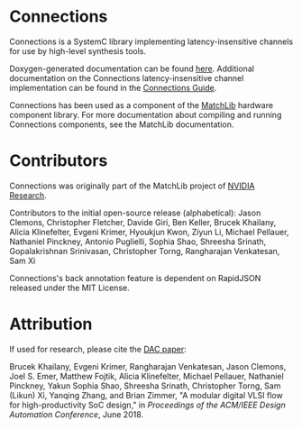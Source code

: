 Connections
========
Connections is a SystemC library implementing latency-insensitive channels for use by
high-level synthesis tools.

Doxygen-generated documentation can be found [here](https://NVlabs.github.io/matchlib/).
Additional documentation on the Connections
latency-insensitive channel implementation can be found in the [Connections Guide](doc/connections-guide.pdf).

Connections has been used as a component of the [MatchLib](https://github.com/NVlabs/matchlib) hardware component library.
For more documentation about compiling and running Connections components, see the MatchLib documentation.

# Contributors

Connections was originally part of the MatchLib project of [NVIDIA Research](https://research.nvidia.com).  

Contributors to the initial open-source release (alphabetical): Jason Clemons, Christopher Fletcher, Davide Giri, Ben Keller, Brucek Khailany, Alicia Klinefelter, Evgeni Krimer, Hyoukjun Kwon, Ziyun Li, Michael Pellauer, Nathaniel Pinckney, Antonio Puglielli, Sophia Shao, Shreesha Srinath, Gopalakrishnan Srinivasan, Christopher Torng, Rangharajan Venkatesan, Sam Xi

Connections's back annotation feature is dependent on RapidJSON released under the MIT License. 

# Attribution

If used for research, please cite the [DAC paper](https://research.nvidia.com/sites/default/files/pubs/2018-06_A-Modular-Digital//dac2018.submitted.pdf):

Brucek Khailany, Evgeni Krimer, Rangharajan Venkatesan, Jason Clemons, Joel S. Emer, Matthew Fojtik, Alicia Klinefelter, Michael Pellauer, Nathaniel Pinckney, Yakun Sophia Shao, Shreesha Srinath, Christopher Torng, Sam (Likun) Xi, Yanqing Zhang, and Brian Zimmer, "A modular digital VLSI flow for high-productivity SoC design," in _Proceedings of the ACM/IEEE Design Automation Conference_, June 2018.

